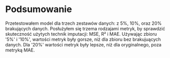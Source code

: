 # Podsumowanie

Przetestowałem model dla trzech zestawów danych: z 5%, 10%, oraz 20% brakujących danych. Posłużyłem się trzema rodzajami metryk, by sprawdzić skuteczność użytych technik imputacji: MSE, R² i MAE. Używając zbioru '5%' i '10%', wartości metryk były gorsze, niż dla zbioru bez brakujuących danych. Dla '20%' wartości metryk były lepsze, niż dla oryginalnego, poza metryką MAE.

